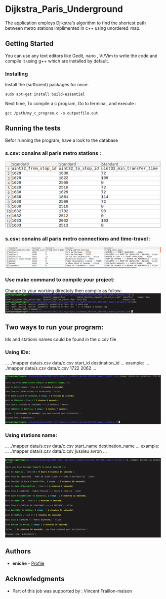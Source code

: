 # Dijkstra_Paris_Underground
The application employs Djikstra's algorithm to find the shortest path between metro stations implimented in c++ using unordered_map.

## Getting Started
You can use any text editors like Gedit, nano , Vi/Vim to write the code and compile it using g++ which are installed by default.



### Installing
Install the (sufficient) packages for once.

```
sudo apt-get install build-essential
```
Next time, To compile a c program, Go to terminal, and execute :

```
gcc /path/my_c_program.c -o outputfile.out
```

## Running the tests
Befor running the program, have a look to the database
### s.csv: conains all paris metro stations :
![alt text ](https://github.com/eniche-akim/Dijkstra_Paris_underground/blob/master/data/connections.png)
### s.csv: conains all paris metro connections and time-travel :
![alt text ](https://github.com/eniche-akim/Dijkstra_Paris_underground/blob/master/data/stations.png)


### Use make command to compile your project:
Change to your working directoty then compile as follow:
![alt text ](https://github.com/eniche-akim/Dijkstra_Paris_underground/blob/master/data/compile.png)

## Two ways to run your program:
Ids and stations names could be found in the c.csv file

### Using IDs:

...
./mapper data/s.csv data/c.csv start_id destination_id
...
example:
...
./mapper data/s.csv data/c.csv 1722 2062
...

![alt text ](https://github.com/eniche-akim/Dijkstra_Paris_underground/blob/master/data/IDs.png)
### Using stations name:

...
./mapper data/s.csv data/c.csv start_name destination_name
...
example:
...
./mapper data/s.csv data/c.csv jussieu avron
...

![alt text ](https://github.com/eniche-akim/Dijkstra_Paris_underground/blob/master/data/name_stations.png)




## Authors
* **eniche**  - [Profile](https://github.com/eniche-akim)

## Acknowledgments
* Part of this job was supported by : Vincent Fraillon-maison  
